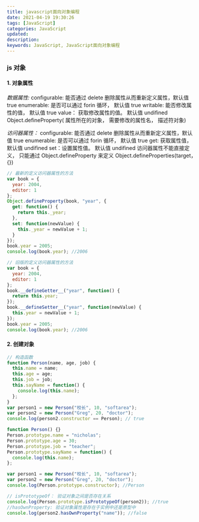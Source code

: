 ```yaml
---
title: javascript面向对象编程
date: 2021-04-19 19:30:26
tags: [JavaScript]
categories: JavaScript
updated:
description:
keywords: JavaScript, JavaScript面向对象编程
---
```


### js 对象

#### 1. 对象属性

_数据属性:_
configurable: 能否通过 delete 删除属性从而重新定义属性，默认值 true
enumerable: 是否可以通过 forin 循环， 默认值 true
writable: 能否修改属性的值， 默认值 true
value： 获取修改属性的值。 默认值 undifined
Object.defineProperty( 属性所在的对象， 需要修改的属性名， 描述符对象)

_访问器属性：_
configurable: 能否通过 delete 删除属性从而重新定义属性，默认值 true
enumerable: 是否可以通过 forin 循环， 默认值 true
get: 获取属性值， 默认值 undifined
set：设置属性值。 默认值 undifined
访问器属性不能直接定义， 只能通过 Object.defineProperty 来定义
Object.defineProperties(target， {})

<!-- more -->

```javascript
// 最新的定义访问器属性的方法
var book = {
  year: 2004,
  editor: 1
};
Object.defineProperty(book, "year", {
  get: function() {
    return this._year;
  },
  set: function(newValue) {
    this._year = newValue + 1;
  }
});
book.year = 2005;
console.log(book.year); //2006

// 旧版的定义访问器属性的方法
var book = {
  year: 2004,
  editor: 1
};
book.__defineGetter__("year", function() {
  return this.year;
});
book.__defineSetter__("year", function(newValue) {
  this.year = newValue + 1;
});
book.year = 2005;
console.log(book.year); //2006
```

#### 2. 创建对象

```javascript
// 构造函数
function Person(name, age, job) {
  this.name = name;
  this.age = age;
  this.job = job;
  this.sayName = function() {
    console.log(this.name);
  };
}
var person1 = new Person("校长", 10, "softarea");
var person2 = new Person("Greg", 20, "doctor");
console.log(person2.constructor == Person); // true

function Person() {}
Person.prototype.name = "nicholas";
Person.prototype.age = 30;
Person.prototype.job = "teacher";
Person.prototype.sayName = function() {
  console.log(this.name);
};

var person1 = new Person("校长", 10, "softarea");
var person2 = new Person("Greg", 20, "doctor");
console.log(Person.prototype.constructor); //Person

// isPrototypeOf： 验证对象之间是否存在关系
console.log(Person.prototype.isPrototypeOf(person2)); //true
//hasOwnProperty: 验证对象属性是存在于实例中还是原型中
console.log(person2.hasOwnProperty("name")); //false
```
